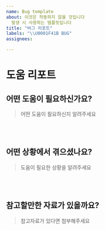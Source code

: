 ```yaml
---
name: Bug template
about: 이것은 작동하지 않을 것입니다
  발생 시 사용하는 템플릿입니다
title: "버그 리포트"
labels: "\\U0001F41B BUG"
assignees:

---
```


# 도움 리포트

## 어떤 도움이 필요하신가요?

> 어떤 도움이 필요하신지 알려주세요
<!-- 아래 작성 -->

<br><br>

## 어떤 상황에서 겪으셨나요?

> 도움이 필요한 상황을 알려주세요
<!-- 아래 작성 -->

<br><br>

## 참고할만한 자료가 있을까요?

> 참고자료가 있다면 첨부해주세요
<!-- 아래 작성 -->

<br><br>
